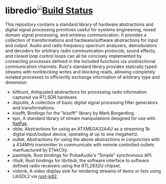 # libredio[![Build Status](https://travis-ci.org/ade-ma/LibRedio.svg?branch=master)](https://travis-ci.org/ade-ma/LibRedio)

This repository contains a standard library of hardware abstractions and digital signal processing primitives useful for systems engineering, mixed domain signal processing, and wireless communication. It provides a collection of transformations and hardware/software abstractions for input and output. Audio and radio frequency spectrum analyzers, demodulators and decoders for arbitrary radio communication protocols, sound effects, and closed loop control loops can all be concisely implemented by connecting processes defined in the included functions via unidirectional communication channels. Rust's standard library provides statically typed streams with nonblocking writes and blocking reads, allowing completely isolated processes to efficiently exchange information of arbitrary type and dimension.

* bitfount, Antiquated abstractions for processing radio information captured via RTLSDR hardware.
* dsputils, A collection of basic digital signal processing filter generators and transformations.
* kissfft, Bindings for the "kissfft" library by Mark Borgerding.
* kpn, A standard library of stream manipulations designed for use with [RatPak](https://github.com/itdaniher/ratpak).
* oblw, Abstractions for using an ATXMEGA32A4U as a streaming 1b digital input/output device, operating at up to one megahertz.
* outlet, Abstractions for using the above abstractions in conjunction with a 434MHz transmitter to communicate with remote controlled outlets manfuactured by ETekCity.
* pasimple, Rust bindings for PulseAudio's "Simple" synchronous API.
* rtlsdr, Rust bindings for librtlsdr, the software interface to software defined radio receivers using the RTL2832U chipset.
* vidsink, A video display sink for rendering streams of items or lists using LibSDL2 via [rust-sdl2](https://github.com/AngryLawyer/rust-sdl2).
